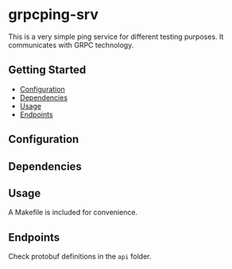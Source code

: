 # grpcping-srv

This is a very simple ping service for different testing purposes. It communicates with GRPC technology.

## Getting Started

- [Configuration](#configuration)
- [Dependencies](#dependencies)
- [Usage](#usage)
- [Endpoints](#endpoints)

## Configuration

## Dependencies

## Usage

A Makefile is included for convenience.

## Endpoints

Check protobuf definitions in the `api` folder.
